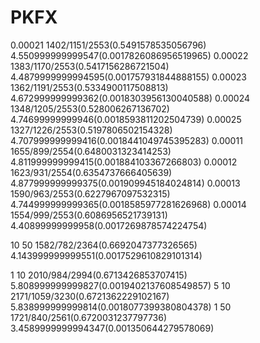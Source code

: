 # PKFX
0.00021 1402/1151/2553(0.5491578535056796) 4.550999999999547(0.0017826086956519965)
0.00022 1383/1170/2553(0.5417156286721504) 4.4879999999994595(0.001757931844888155)
0.00023 1362/1191/2553(0.5334900117508813) 4.672999999999362(0.0018303956130040588)
0.00024 1348/1205/2553(0.528006267136702) 4.74699999999946(0.0018593811202504739)
0.00025 1327/1226/2553(0.5197806502154328) 4.707999999999416(0.0018441049745395283)
0.00011 1655/899/2554(0.6480031323414253) 4.811999999999415(0.001884103367266803)
0.00012 1623/931/2554(0.6354737666405639) 4.877999999999375(0.001909945184024814)
0.00013 1590/963/2553(0.6227967097532315) 4.744999999999365(0.0018585977281626968)
0.00014 1554/999/2553(0.6086956521739131) 4.40899999999958(0.0017269878574224754)

10  50  1582/782/2364(0.6692047377326565) 4.143999999999551(0.0017529610829101314)

1   10  2010/984/2994(0.6713426853707415) 5.808999999999827(0.0019402137608549857)
5   10  2171/1059/3230(0.6721362229102167) 5.838999999999814(0.0018077399380804378)
1   50  1721/840/2561(0.6720031237797736) 3.4589999999994347(0.001350644279578069)